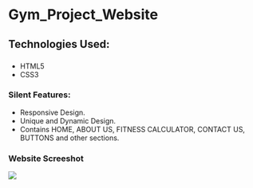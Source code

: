 # Gym_Project_Website
## Technologies Used:
### 
- HTML5
- CSS3
### Silent Features:
- Responsive Design.
- Unique and Dynamic Design.
- Contains HOME, ABOUT US, FITNESS CALCULATOR, CONTACT US, BUTTONS and other sections.

### Website Screeshot
<img src="C:\Users\Tariq\Pictures\Screenshots\Screenshot(318).png">
